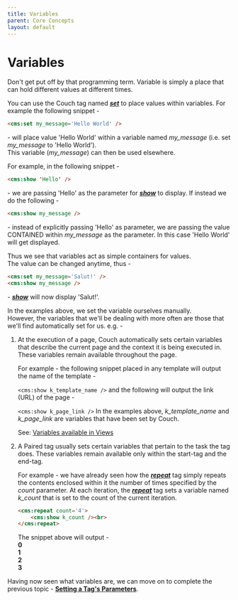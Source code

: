 ```yaml
---
title: Variables
parent: Core Concepts
layout: default
---
```


# Variables

Don't get put off by that programming term. Variable is simply a place that can hold different values at different times.

You can use the Couch tag named [__*set*__](../tags-reference/set.html) to place values within variables. For example the following snippet -

```html
<cms:set my_message='Hello World' />
```

\- will place value 'Hello World' within a variable named *my_message* (i.e. set *my_message* to 'Hello World').  
This variable (*my_message*) can then be used elsewhere.

For example, in the following snippet -

```html
<cms:show 'Hello' />
```

\- we are passing 'Hello' as the parameter for [__*show*__](../tags-reference/show.html) to display. If instead we do the following -

```html
<cms:show my_message />
```

\- instead of explicitly passing 'Hello' as parameter, we are passing the value CONTAINED within *my_message* as the parameter. In this case 'Hello World' will get displayed.

Thus we see that variables act as simple containers for values.  
The value can be changed anytime, thus -

```html
<cms:set my_message='Salut!' />
<cms:show my_message />
```

\- [__*show*__](../tags-reference/show.html) will now display 'Salut!'.

In the examples above, we set the variable ourselves manually.  
However, the variables that we'll be dealing with more often are those that we'll find automatically set for us. e.g. -

1. At the execution of a page, Couch automatically sets certain variables that describe the current page and the context it is being executed in. These variables remain available throughout the page.  
      
    For example - the following snippet placed in any template will output the name of the template -  
      
    ```<cms:show k_template_name />```
    and the following will output the link (URL) of the page -  
      
    ```<cms:show k_page_link />```
    In the examples above, *k_template_name* and *k_page_link* are variables that have been set by Couch.  
      
    See: [Variables available in Views](./variables-in-views.html)    
2. A Paired tag usually sets certain variables that pertain to the task the tag does. These variables remain available only within the start-tag and the end-tag.  
      
    For example - we have already seen how the [__*repeat*__](../tags-reference/repeat.html) tag simply repeats the contents enclosed within it the number of times specified by the _count_ parameter. At each iteration, the [__*repeat*__](../tags-reference/repeat.html) tag sets a variable named *k_count* that is set to the count of the current iteration.  
      
    ```html
    <cms:repeat count='4'>
        <cms:show k_count /><br>
    </cms:repeat>
    ```
    The snippet above will output -  
    **0**  
    **1**  
    **2**  
    **3**  

Having now seen what variables are, we can move on to complete the previous topic - [**Setting a Tag's Parameters**](./setting-parameters.html).
